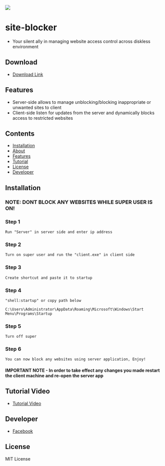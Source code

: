 ![](https://komarev.com/ghpvc/?username=unrealisticfaces)
# site-blocker
 - Your silent ally in managing website access control across diskless environment
## Download

- [Download Link](https://www.mediafire.com/file/lewlmqxihyfjbyr/blocker.rar/file)
## Features

- Server-side allows to manage unblocking/blocking inappropriate or unwanted sites to client
- Client-side listen for updates from the server and dynamically blocks access to restricted websites

## Contents

* [Installation](#installation)
* [About](#site-blocker)
* [Features](#features)
* [Tutorial](#tutorial-video)
* [License](#license)
* [Developer](#developer)

## Installation
### NOTE: DONT BLOCK ANY WEBSITES WHILE SUPER USER IS ON!
### Step 1 
```
Run "Server" in server side and enter ip address
```
### Step 2
```
Turn on super user and run the "client.exe" in client side
```
### Step 3
```
Create shortcut and paste it to startup
```
### Step 4
```
"shell:startup" or copy path below 
```
```
C:\Users\Administrator\AppData\Roaming\Microsoft\Windows\Start Menu\Programs\Startup
```
### Step 5
```
Turn off super
```
### Step 6
```
You can now block any websites using server application, Enjoy!
```
#### IMPORTANT NOTE - In order to take effect any changes you made restart the client machine and re-open the server app

## Tutorial Video

- [Tutorial Video](https://www.facebook.com/kthdavidx/videos/724983139840787) 

## Developer
- [Facebook](https://www.facebook.com/kthdavidx/)

## License
MIT License

